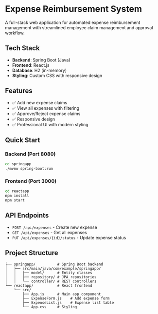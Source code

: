 # Expense Reimbursement System

A full-stack web application for automated expense reimbursement management with streamlined employee claim management and approval workflow.

## Tech Stack

- **Backend**: Spring Boot (Java)
- **Frontend**: React.js
- **Database**: H2 (in-memory)
- **Styling**: Custom CSS with responsive design

## Features

- ✅ Add new expense claims
- ✅ View all expenses with filtering
- ✅ Approve/Reject expense claims
- ✅ Responsive design
- ✅ Professional UI with modern styling

## Quick Start

### Backend (Port 8080)
```bash
cd springapp
./mvnw spring-boot:run
```

### Frontend (Port 3000)
```bash
cd reactapp
npm install
npm start
```

## API Endpoints

- `POST /api/expenses` - Create new expense
- `GET /api/expenses` - Get all expenses  
- `PUT /api/expenses/{id}/status` - Update expense status

## Project Structure

```
├── springapp/          # Spring Boot backend
│   ├── src/main/java/com/example/springapp/
│   │   ├── model/      # Entity classes
│   │   ├── repository/ # JPA repositories
│   │   └── controller/ # REST controllers
└── reactapp/           # React frontend
    └── src/
        ├── App.js      # Main app component
        ├── ExpenseForm.js    # Add expense form
        ├── ExpenseList.js    # Expense list table
        └── App.css     # Styling
```